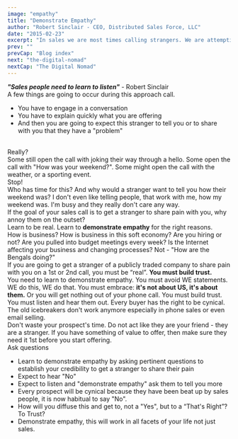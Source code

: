 ```yaml
---
image: "empathy"
title: "Demonstrate Empathy"
author: "Robert Sinclair - CEO, Distributed Sales Force, LLC"
date: "2015-02-23"
excerpt: "In sales we are most times calling strangers. We are attempting to engage this stranger to see if they are interested in our offering that might solve a problem for them."
prev: ""
prevCap: "Blog index"
next: "the-digital-nomad"
nextCap: "The Digital Nomad"
---
```


**_"Sales people need to learn to listen"_**  - Robert Sinclair
\
A few things are going to occur during this approach call.
- You have to engage in a conversation
- You have to explain quickly what you are offering
- And then you are going to expect this stranger to tell you or to share with you that they have a "problem"

\
Really?
\
Some still open the call with joking their way through a hello.
Some open the call with "How was your weekend?".
Some might open the call with the weather, or a sporting event.
\
Stop!
\
Who has time for this? And why would a stranger want to tell you how their weekend was? I don't even like telling people, that work with me, how my weekend was. I'm busy and they really don't care any way.
\
If the goal of your sales call is to get a stranger to share pain with you, why annoy them on the outset?
\
Learn to be real. Learn to **demonstrate empathy** for the right reasons.
\
How is business? How is business in this soft economy? Are you hiring or not? Are you pulled into budget meetings every week? Is the Internet affecting your business and changing processes? Not - "How are the Bengals doing?"
\
If you are going to get a stranger of a publicly traded company to share pain with you on a 1st or 2nd call, you must be “real”. **You must build trust.**
\
You need to learn to demonstrate empathy. You must avoid WE statements. WE do this, WE do that. You must embrace: **it's not about US, it's about them.** Or you will get nothing out of your phone call. You must build trust. You must listen and hear them out. Every buyer has the right to be cynical.
\
The old icebreakers don't work anymore especially in phone sales or even email selling.
\
Don't waste your prospect's time. Do not act like they are your friend - they are a stranger. If you have something of value to offer, then make sure they need it 1st before you start offering.
\
Ask questions
- Learn to demonstrate empathy by asking pertinent questions to establish your credibility to get a stranger to share their pain
- Expect to hear "No"
- Expect to listen and "demonstrate empathy" ask them to tell you more
- Every prospect will be cynical because they have been beat up by sales people, it is now habitual to say "No".
- How will you diffuse this and get to, not a "Yes", but to a “That's Right”? To Trust?
- Demonstrate empathy, this will work in all facets of your life not just sales.